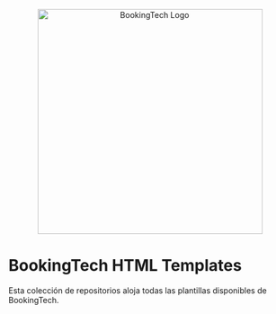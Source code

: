 <p align="center">
  <a href="https://bookingtech.mx/" target="_blank">
    <img src="https://bookingtech.mx/assets/img/logo.png" width="400" alt="BookingTech Logo">
  </a>
</p>

# BookingTech HTML Templates
Esta colección de repositorios aloja todas las plantillas disponibles de BookingTech.
